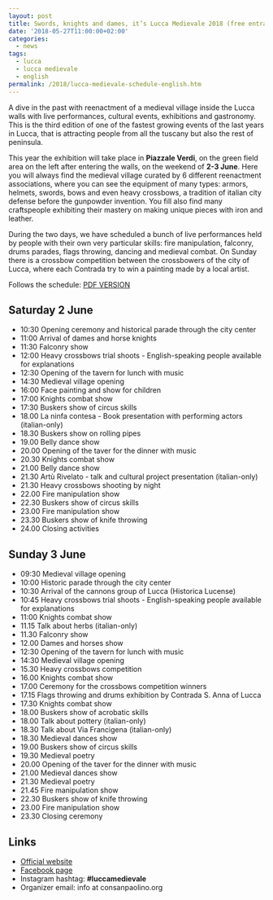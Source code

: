 ```yaml
---
layout: post
title: Swords, knights and dames, it’s Lucca Medievale 2018 (free entrance)
date: '2018-05-27T11:00:00+02:00'
categories:
  - news
tags:
  - lucca
  - lucca medievale
  - english
permalink: /2018/lucca-medievale-schedule-english.htm
---
```


A dive in the past with reenactment of a medieval village inside the Lucca walls
with live performances, cultural events, exhibitions and gastronomy. This is the
third edition of one of the fastest growing events of the last years in Lucca,
that is attracting people from all the tuscany but also the rest of peninsula.

This year the exhibition will take place in **Piazzale Verdi**, on the green field
area on the left after entering the walls, on the weekend of **2-3 June**. Here you
will always find the medieval village curated by 6 different reenactment
associations, where you can see the equipment of many types: armors, helmets,
swords, bows and even heavy crossbows, a tradition of italian city defense
before the gunpowder invention. You fill also find many craftspeople exhibiting
their mastery on making unique pieces with iron and leather.

<!-- more -->

During the two days, we have scheduled a bunch of live performances held by
people with their own very particular skills: fire manipulation, falconry, drums
parades, flags throwing, dancing and medieval combat. On Sunday there is a
crossbow competition between the crossbowers of the city of Lucca, where each
Contrada try to win a painting made by a local artist.

Follows the schedule: [PDF VERSION](https://luccamedievale.it/assets/files/2018/Lucca-Medievale-2018-english.pdf)

## Saturday 2 June

* 10:30 Opening ceremony and historical parade through the city center
* 11:00 Arrival of dames and horse knights
* 11:30 Falconry show
* 12:00 Heavy crossbows trial shoots - English-speaking people available for explanations
* 12:30 Opening of the tavern for lunch with music
* 14:30 Medieval village opening
* 16:00 Face painting and show for children
* 17:00 Knights combat show
* 17:30 Buskers show of circus skills
* 18.00 La ninfa contesa - Book presentation with performing actors (italian-only)
* 18.30 Buskers show on rolling pipes
* 19.00 Belly dance show
* 20.00 Opening of the taver for the dinner with music
* 20.30 Knights combat show
* 21.00 Belly dance show
* 21.30 Artù Rivelato - talk and cultural project presentation (italian-only)
* 21.30 Heavy crossbows shooting by night
* 22.00 Fire manipulation show
* 22.30 Buskers show of circus skills
* 23.00 Fire manipulation show
* 23.30 Buskers show of knife throwing
* 24.00 Closing activities

## Sunday 3 June

* 09:30 Medieval village opening
* 10:00 Historic parade through the city center
* 10:30 Arrival of the cannons group of Lucca (Historica Lucense)
* 10:45 Heavy crossbows trial shoots - English-speaking people available for explanations
* 11:00 Knights combat show
* 11.15 Talk about herbs (italian-only)
* 11.30 Falconry show
* 12.00 Dames and horses show
* 12:30 Opening of the tavern for lunch with music
* 14:30 Medieval village opening
* 15.30 Heavy crossbows competition
* 16.00 Knights combat show
* 17.00 Ceremony for the crossbows competition winners
* 17.15 Flags throwing and drums exhibition by Contrada S. Anna of Lucca
* 17.30 Knights combat show
* 18.00 Buskers show of acrobatic skills
* 18.00 Talk about pottery (italian-only)
* 18.30 Talk about Via Francigena (italian-only)
* 18.30 Medieval dances show
* 19.00 Buskers show of circus skills
* 19.30 Medieval poetry
* 20.00 Opening of the taver for the dinner with music
* 21.00 Medieval dances show
* 21.30 Medieval poetry
* 21.45 Fire manipulation show
* 22.30 Buskers show of knife throwing
* 23.00 Fire manipulation show
* 23.30 Closing ceremony

## Links

* [Official website](https://luccamedievale.it)
* [Facebook page](https://facebook.com/luccamedievale)
* Instagram hashtag: **#luccamedievale**
* Organizer email: info at consanpaolino.org
